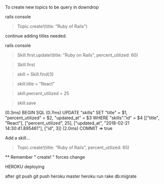 To create new topics to be query in downdrop

rails console
  > Topic.create!(title: "Ruby of Rails")

 continue adding titles needed.

rails console

  > Skill.first.update!(title: "Ruby on Rails", percent_utilized: 60)

  > Skill.first  

  > skill = Skill.find(3)

  > skill.title = "React"

  > skill.percent_utilized =  25

  > skill.save

  (0.3ms)  BEGIN
  SQL (0.7ms)  UPDATE "skills" SET "title" = $1, "percent_utilized" = $2, "updated_at" = $3 WHERE "skills"."id" = $4  [["title", "React"], ["percent_utilized", 25], ["updated_at", "2018-02-21 14:30:41.895461"], ["id", 3]]
   (2.0ms)  COMMIT
 => true


 Add a skill...

 > Topic.create!(title: "Ruby of Rails", percent_utilized: 65)

 ** Remember " create! " forces change


 HEROKU deploying

 after git push
 git push heroku master
 heroku run rake db:migrate
